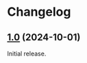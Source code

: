 # Changelog

## [1.0](https://github.com/adamantine-sim/adamantine/tree/release/1.0) (2024-10-01)

Initial release.
